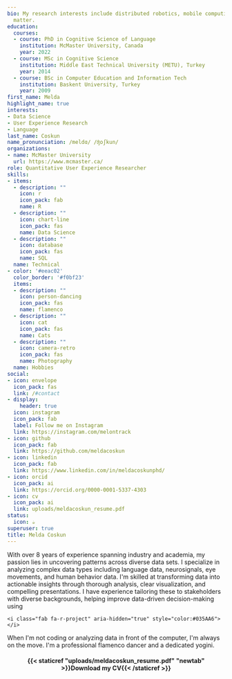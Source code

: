 ```yaml
---
bio: My research interests include distributed robotics, mobile computing and programmable
  matter.
education:
  courses:
  - course: PhD in Cognitive Science of Language
    institution: McMaster University, Canada
    year: 2022
  - course: MSc in Cognitive Science
    institution: Middle East Technical University (METU), Turkey
    year: 2014
  - course: BSc in Computer Education and Information Tech
    institution: Baskent University, Turkey
    year: 2009
first_name: Melda
highlight_name: true
interests:
- Data Science
- User Experience Research
- Language
last_name: Coskun
name_pronunciation: /meldɑ/ /ʤoʃkun/  
organizations:
- name: McMaster University
  url: https://www.mcmaster.ca/
role: Quantitative User Experience Researcher 
skills:
- items:
  - description: ""
    icon: r
    icon_pack: fab
    name: R
  - description: ""
    icon: chart-line
    icon_pack: fas
    name: Data Science
  - description: ""
    icon: database
    icon_pack: fas
    name: SQL
  name: Technical
- color: '#eeac02'
  color_border: '#f0bf23'
  items:
  - description: ""
    icon: person-dancing
    icon_pack: fas
    name: flamenco
  - description: ""
    icon: cat
    icon_pack: fas
    name: Cats
  - description: ""
    icon: camera-retro
    icon_pack: fas
    name: Photography
  name: Hobbies
social:
- icon: envelope
  icon_pack: fas
  link: /#contact
- display:
    header: true
  icon: instagram
  icon_pack: fab
  label: Follow me on Instagram
  link: https://instagram.com/melontrack
- icon: github
  icon_pack: fab
  link: https://github.com/meldacoskun
- icon: linkedin
  icon_pack: fab
  link: https://www.linkedin.com/in/meldacoskunphd/
- icon: orcid
  icon_pack: ai
  link: https://orcid.org/0000-0001-5337-4303
- icon: cv
  icon_pack: ai
  link: uploads/meldacoskun_resume.pdf
status:
  icon: ☕️
superuser: true
title: Melda Coskun
---
```


With over 8 years of experience spanning industry and academia, my passion lies in uncovering patterns across diverse data sets. I specialize in analyzing complex data types including language data, neurosignals, eye movements, and human behavior data. I'm skilled at transforming data into actionable insights through thorough analysis, clear visualization, and compelling presentations. I have experience tailoring these to stakeholders with diverse backgrounds, helping improve data-driven decision-making using

```         
<i class="fab fa-r-project" aria-hidden="true" style="color:#035AA6"></i>
```

When I'm not coding or analyzing data in front of the computer, I'm always on the move. I'm a professional flamenco dancer and a dedicated yogini.

<center>

#### <i class="fa fa-download" aria-hidden="true" style="color:#035AA6"></i> {{< staticref "uploads/meldacoskun_resume.pdf" "newtab" >}}Download my CV{{< /staticref >}}

</center>
